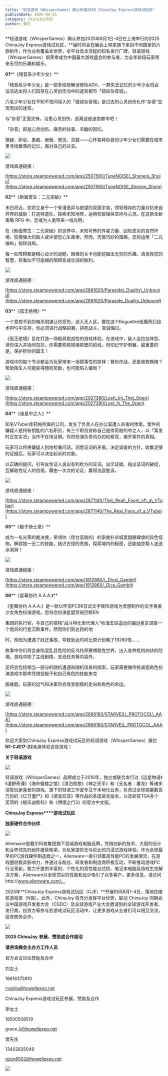 ```yaml
---
title: "轻语游戏（WhisperGames）确认参展2025 ChinaJoy Express游戏试玩区"
publishDate: 2025-04-25
category: ChinaJoy专区
author: 莱尔
---
```


**轻语游戏（WhisperGames）确认参加2025年8月1日-4日在上海举行的2025 ChinaJoy Express游戏试玩区，**届时将会在展会上带来旗下来自不同国家的六款新作，作为业务覆盖全世界，全平台及全流程的知名发行厂牌，轻语游戏（WhisperGames）很荣幸成为中国最大游戏盛会的参与者，为全年龄段玩家带来无尽的乐趣和娱乐。

  
**01****《残音系少年少女》**

「残音系少年少女」是一部多结局解谜冒险ADV。一群失去记忆的少年少女将会 设法逃出将人们囚禁在心灵创伤当中的迷宫都市「错综杂音城」。

六名少年少女在不知不觉间误入的「错综杂音城」是过去的心灵创伤化作“杂音”显现而出的迷宫。

与“杂音”正面交锋，治愈心灵创伤，逃离这座迷宫都市吧！

「杂音」即是心灵创伤、痛苦的往事、辛酸的回忆。

猜疑、妒忌、愚痴、倨傲、邪见、贪婪——心怀各种杂音的少年少女们需要在城市里寻找散落的记忆，面对自己的过去。

![](https://ec-net-1251389766.cos.ap-shanghai.myqcloud.com/wp-content/uploads/2025/04/20250425162959946.jpg)

游戏直通链接：

[https://store.steampowered.com/app/2507560/TypeNOISE\_Shonen\_Shojo](https://store.steampowered.com/app/2507560/TypeNOISE_Shonen_Shojo)

**02****《断面寄生：二元突破》**

末日将近，您将立身于一个弥漫诡异与绝望的双面宇宙，领导残存的力量对抗来自异界的威胁：打造特遣队，探索未知地界，运用机智操纵空间与心灵。在这款全新策略 RPG 中，您或为人类带来一线光明。

在《断面寄生：二元突破》的世界中，未知可怖的外星力量、凶险恶劣的自然环境、狡猾强大的敌人或许使您心生畏惧，然而，凭借巧妙的策略，您将运用「二元操纵」扭转战局。

每一处障碍都是精心设计的谜题，困难的关卡也能挖掘出无穷的乐趣。请发挥您的智慧，将看似不可逾越的阻碍变成壮阔的胜利。

![](https://ec-net-1251389766.cos.ap-shanghai.myqcloud.com/wp-content/uploads/2025/04/20250425163014427.gif)

游戏直通链接：

[https://store.steampowered.com/app/2881620/Paraside\_Duality\_Unbound](https://store.steampowered.com/app/2881620/Paraside_Duality_Unbound)

**03****《孤王绝境》**

一个意想不到的暗杀阴谋让你受伤，逃入无人区。要在这个Roguelike低魔奇幻战术RPG中生存，你必须进行战略招募，拼死战斗，真诚悔过。

《孤王绝境》旨在打造一场极具挑战性的游戏体验。在游戏中，敌人会拉扯阵型、诱你深入并协同包抄。你需要构筑铜墙铁壁的前线，但切记守护侧翼，最重要的是，保护好你的国王！

游戏中的每个节点都会为玩家带来一场叙事性的抉择：冒险作战，还是收取贿赂？帮助陌生人可能获得随机奖励，也可能陷入骗局？

![](https://ec-net-1251389766.cos.ap-shanghai.myqcloud.com/wp-content/uploads/2025/04/20250425163000206.jpeg)

游戏直通链接：

[https://store.steampowered.com/app/2027380/Lost\_In\_The\_Open](https://store.steampowered.com/app/2027380/Lost_In_The_Open)

**04****《谁是中之人》**

知名VTuber库莉帕所属的公司，发生了负责人在办公室遭人杀害的惨案。案件的嫌疑人是持有钥匙的六名职员，有三个职员宣称自己是库莉帕的中之人，以「案发时正在实况」当作不在场证明。你将扮演负责侦办的检察官，揭开案件的真相。

玩家可以传唤嫌疑人到地检署问话。洞悉证词的矛盾，决定调查的方针。收集足够的证据后，玩家可以决定起诉的对象。

以正确的提问，引导友性证人说出有利检方的证词。出示证据、指出证词的破绽，瓦解敌性证人的信用。藉由一次次的论证，赢得法庭胜诉。

![](https://ec-net-1251389766.cos.ap-shanghai.myqcloud.com/wp-content/uploads/2025/04/20250425162957365.jpeg)

游戏直通链接：

[https://store.steampowered.com/app/2871140/The\_Real\_Face\_of\_a\_VTuber](https://store.steampowered.com/app/2871140/The_Real_Face_of_a_VTuber)

**05****《骰子骑士录》**

成为一名光荣的裁决使，带领你（债台高筑的）的家族扑杀城里猖獗肆虐的异色怪物。解锁独一无二的技能，结识古怪的贵族，探索城内的秘密，还能抽空帮人送送冰淇淋！

![](https://ec-net-1251389766.cos.ap-shanghai.myqcloud.com/wp-content/uploads/2025/04/20250425162953862.gif)

游戏直通链接：

[https://store.steampowered.com/app/1812860/\_Dice\_Gambit](https://store.steampowered.com/app/1812860/_Dice_Gambit)

**06****《星幕协约 A.A.A.》**

《星幕协约 A.A.A.》是一款以怀旧PC98日式文字冒险游戏为灵感制作的文字类美少女角色扮演游戏。您将会扮演星盟贸易巨鳄EN

集团的执行官，与自己的搭档“战斗特化型代理人”秋海去往遥远的偏远星区调查一个诡异的行星沉默事件。然而你们到达目的地

时，却因为遭遇了跃迁事故，导致到达时间比原计划晚了19280倍……

故事中你们将会身陷混乱且危险的反乌托邦赛博朋克世界，出入各种危机四伏的险境。游戏中除了主线剧情、支线任务等内容外，

还将会包括相当一部分的随机遭遇和随机场景的探索，玩家需要像传统桌面角色扮演游戏中那样凭借投骰子和自己角色的技能来克

服难题。玩家的运气和决策将会改变剧情的走向和角色的命运。

![](https://ec-net-1251389766.cos.ap-shanghai.myqcloud.com/wp-content/uploads/2025/04/20250425163002643.gif)

游戏直通链接：

[https://store.steampowered.com/app/2666160/STARVEIL\_PROTOCOL\_AAA](https://store.steampowered.com/app/2666160/STARVEIL_PROTOCOL_AAA)

欢迎大家到ChinaJoy Express游戏试玩区的轻语游戏（WhisperGames）展位**N1-CJE17-22**亲身体验这些游戏！

**关于轻语游戏**

![](https://ec-net-1251389766.cos.ap-shanghai.myqcloud.com/wp-content/uploads/2025/04/20250425162958467.gif)

轻语游戏（WhisperGames）品牌成立于2016年，独立或联合发行过《远星物语》《漫野奇谭》《海市蜃楼之馆》《漂泊牧歌》《神之天平》和《无名者：屠龙》等诸多深受玩家喜爱的游戏。旗下的轻语工作室专注于本地化业务，负责过全球销量数百万份的《亿万僵尸》和《德波尼亚》等作品的多国语言版本，以及斩获TGA多个奖项的《极乐迪斯科》和《博德之门3》的官方中文版。

**ChinaJoy Express****游戏试玩区**

**独家硬件合作伙伴**

![](https://ec-net-1251389766.cos.ap-shanghai.myqcloud.com/wp-content/uploads/2025/04/20250425162955250.gif)

Alienware是戴尔科技集团旗下高端游戏电脑品牌，凭借创新的技术、大胆的设计和业界领先的组件屡获殊荣，为玩家提供无与伦比的沉浸式游戏体验。作为全球最早的PC游戏硬件制造商之一，Alienware一直引领着高性能PC的发展潮流，在游戏圈层极具影响力，并通过与粉丝、研发者和制造商积极互动，不断推动游戏PC行业革新。致力于提供丰富的、个性化的高性能台式机、笔记本电脑及游戏生态解决方案，Alienware以全球顶尖的性能和设计吸引了众多客户。更多信息，请访问http://www.alienware.com/。

2025年**ChinaJoy Express游戏试玩区（CJE）**开展时间8月1-4日，落地在硬核游戏馆（N馆）。此外，ChinaJoy 将充分发挥平台优势，联动 ChinaJoy 同期会议中国游戏开发者大会（CGDC）及全球游戏产业大会邀请到的全球游戏开发者、发行商，投资方等参与到游戏试玩区活动中，让更多游戏从业者们可以相互交流，促进商务合作。

![](https://ec-net-1251389766.cos.ap-shanghai.myqcloud.com/wp-content/uploads/2025/04/20250425164803664.png)

**2025 ChinaJoy** **参展、赞助或合作接洽**

**请咨询展会主办方工作人员**

官方会议论坛赞助及合作

刘女士

18618375910

ryanliu@howellexpo.net

ChinaJoy Express游戏试玩区参展、赞助及合作

李女士 

18500508519 

grace\_li@howellexpo.net

曾先生

13402835049

gzen8502@howellexpo.net

![](https://ec-net-1251389766.cos.ap-shanghai.myqcloud.com/wp-content/uploads/2025/04/20250425163018138.jpg)
